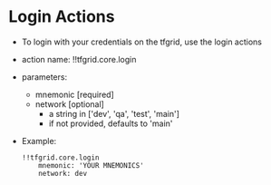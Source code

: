 # Login Actions

- To login with your credentials on the tfgrid, use the login actions
- action name: !!tfgrid.core.login
- parameters:
  - mnemonic [required]
  - network [optional]
    - a string in ['dev', 'qa', 'test', 'main']
    - if not provided, defaults to 'main'

- Example:

  ```
  !!tfgrid.core.login
      mnemonic: 'YOUR MNEMONICS'
      network: dev
  ```